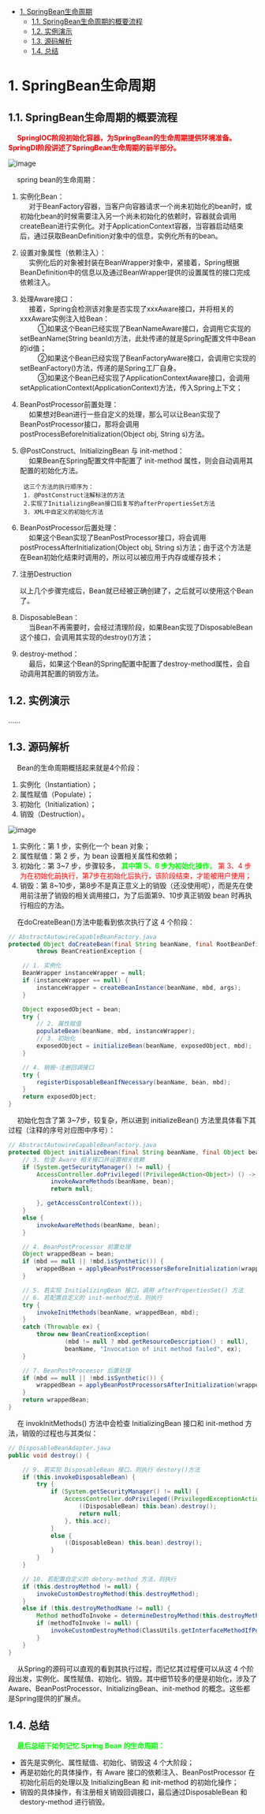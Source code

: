 

<!-- TOC -->

- [1. SpringBean生命周期](#1-springbean生命周期)
    - [1.1. SpringBean生命周期的概要流程](#11-springbean生命周期的概要流程)
    - [1.2. 实例演示](#12-实例演示)
    - [1.3. 源码解析](#13-源码解析)
    - [1.4. 总结](#14-总结)

<!-- /TOC -->



# 1. SpringBean生命周期
<!-- 
https://mp.weixin.qq.com/s/DC_PH_PXpbNgDQuGslTTTg

 你知道Spring是怎么将AOP应用到Bean的生命周期中的吗? 
 https://mp.weixin.qq.com/s?__biz=MzU5ODg2Njk4OA==&mid=2247484456&idx=1&sn=395189e7139ba306db901f1cadc7b08c&chksm=febce96bc9cb607df38f916490b5d81a57988e40b9380e79c1169a8b14d5a53f13e18423c7fa&scene=21#wechat_redirect
-->

## 1.1. SpringBean生命周期的概要流程  
&emsp; **<font color = "red">SpringIOC阶段初始化容器，为SpringBean的生命周期提供环境准备。SpringDI阶段讲述了SpringBean生命周期的前半部分。</font>**  

![image](https://gitee.com/wt1814/pic-host/raw/master/images/SSM/Spring/spring-11.png)  

&emsp; spring bean的生命周期：  
1. 实例化Bean：  
&emsp; 对于BeanFactory容器，当客户向容器请求一个尚未初始化的bean时，或初始化bean的时候需要注入另一个尚未初始化的依赖时，容器就会调用createBean进行实例化。对于ApplicationContext容器，当容器启动结束后，通过获取BeanDefinition对象中的信息，实例化所有的bean。   
2. 设置对象属性（依赖注入）：  
&emsp; 实例化后的对象被封装在BeanWrapper对象中，紧接着，Spring根据BeanDefinition中的信息以及通过BeanWrapper提供的设置属性的接口完成依赖注入。  
3. 处理Aware接口：  
&emsp; 接着，Spring会检测该对象是否实现了xxxAware接口，并将相关的xxxAware实例注入给Bean：  
&emsp; &emsp; ①如果这个Bean已经实现了BeanNameAware接口，会调用它实现的setBeanName(String beanId)方法，此处传递的就是Spring配置文件中Bean的id值；  
&emsp; &emsp; ②如果这个Bean已经实现了BeanFactoryAware接口，会调用它实现的setBeanFactory()方法，传递的是Spring工厂自身。  
&emsp; &emsp; ③如果这个Bean已经实现了ApplicationContextAware接口，会调用setApplicationContext(ApplicationContext)方法，传入Spring上下文；  
4. BeanPostProcessor前置处理：  
&emsp; 如果想对Bean进行一些自定义的处理，那么可以让Bean实现了BeanPostProcessor接口，那将会调用postProcessBeforeInitialization(Object obj, String s)方法。  
5. @PostConstruct、InitializingBean 与 init-method：  
&emsp; 如果Bean在Spring配置文件中配置了 init-method 属性，则会自动调用其配置的初始化方法。  

        这三个方法的执行顺序为：
        1. @PostConstruct注解标注的方法
        2.实现了InitializingBean接口后复写的afterPropertiesSet方法
        3. XML中自定义的初始化方法
7. BeanPostProcessor后置处理：  
&emsp; 如果这个Bean实现了BeanPostProcessor接口，将会调用postProcessAfterInitialization(Object
obj, String s)方法；由于这个方法是在Bean初始化结束时调用的，所以可以被应用于内存或缓存技术；  
8. 注册Destruction  

    以上几个步骤完成后，Bean就已经被正确创建了，之后就可以使用这个Bean了。  

9. DisposableBean：   
&emsp; 当Bean不再需要时，会经过清理阶段，如果Bean实现了DisposableBean这个接口，会调用其实现的destroy()方法；  
10. destroy-method：  
&emsp; 最后，如果这个Bean的Spring配置中配置了destroy-method属性，会自动调用其配置的销毁方法。  

<!-- 
        1. Bean容器在配置文件中找到Spring Bean的定义。
        2. Bean容器使用Java Reflection API创建Bean的实例。
        3. 如果声明了任何属性，声明的属性会被设置。如果属性本身是Bean，则将对其进行解析和设置。
        4. 如果Bean类实现BeanNameAware接口，则将通过传递Bean的名称来调用setBeanName()方法。
        5. 如果Bean类实现BeanClassLoaderAware接口，则将通过传递加载此Bean的ClassLoader对象的实例来调用setBeanClassLoader()方法。
        6. 如果Bean类实现BeanFactoryAware接口，则将通过传递BeanFactory对象的实例来调用setBeanFactory()方法。
        7. 如果有任何与BeanFactory关联的BeanPostProcessors对象已加载Bean，则将在设置Bean属性之前调用postProcessBeforeInitialization()方法。
        8. 如果Bean类实现了InitializingBean接口，则在设置了配置文件中定义的所有Bean属性后，将调用afterPropertiesSet()方法。
        9. 如果配置文件中的Bean定义包含init-method属性，则该属性的值将解析为Bean类中的方法名称，并将调用该方法。
        10. 如果为Bean Factory对象附加了任何Bean 后置处理器，则将调用postProcessAfterInitialization()方法。
        11. 如果Bean类实现DisposableBean接口，则当Application不再需要Bean引用时，将调用destroy()方法。
        12. 如果配置文件中的Bean定义包含destroy-method属性，那么将调用Bean类中的相应方法定义。
-->

## 1.2. 实例演示  
<!-- https://mp.weixin.qq.com/s/feokfxcB1WCMRAqVRm9HOQ -->
......

## 1.3. 源码解析  
&emsp; Bean的生命周期概括起来就是4个阶段：  
1. 实例化（Instantiation）；
2. 属性赋值（Populate）；
3. 初始化（Initialization）；
4. 销毁（Destruction）。  

![image](https://gitee.com/wt1814/pic-host/raw/master/images/SSM/Spring/spring-10.png)  
1. 实例化：第 1 步，实例化一个 bean 对象；
2. 属性赋值：第 2 步，为 bean 设置相关属性和依赖；
3. 初始化：第 3~7 步，步骤较多， **<font color = "lime">其中第 5、6 步为初始化操作，</font>** <font color = "red">第 3、4 步为在初始化前执行，第7步在初始化后执行，该阶段结束，才能被用户使用；</font>
4. 销毁：第 8~10步，第8步不是真正意义上的销毁（还没使用呢），而是先在使用前注册了销毁的相关调用接口，为了后面第9、10步真正销毁 bean 时再执行相应的方法。

&emsp; 在doCreateBean()方法中能看到依次执行了这 4 个阶段：  

```java
// AbstractAutowireCapableBeanFactory.java
protected Object doCreateBean(final String beanName, final RootBeanDefinition mbd, final @Nullable Object[] args)
        throws BeanCreationException {

    // 1. 实例化
    BeanWrapper instanceWrapper = null;
    if (instanceWrapper == null) {
        instanceWrapper = createBeanInstance(beanName, mbd, args);
    }

    Object exposedObject = bean;
    try {
        // 2. 属性赋值
        populateBean(beanName, mbd, instanceWrapper);
        // 3. 初始化
        exposedObject = initializeBean(beanName, exposedObject, mbd);
    }

    // 4. 销毁-注册回调接口
    try {
        registerDisposableBeanIfNecessary(beanName, bean, mbd);
    }
    return exposedObject;
}
```
&emsp; 初始化包含了第 3~7步，较复杂，所以进到 initializeBean() 方法里具体看下其过程（注释的序号对应图中序号）：  

```java
// AbstractAutowireCapableBeanFactory.java
protected Object initializeBean(final String beanName, final Object bean, @Nullable RootBeanDefinition mbd) {
    // 3. 检查 Aware 相关接口并设置相关依赖
    if (System.getSecurityManager() != null) {
        AccessController.doPrivileged((PrivilegedAction<Object>) () -> {
            invokeAwareMethods(beanName, bean);
            return null;

        }, getAccessControlContext());
    }
    else {
        invokeAwareMethods(beanName, bean);
    }

    // 4. BeanPostProcessor 前置处理
    Object wrappedBean = bean;
    if (mbd == null || !mbd.isSynthetic()) {
        wrappedBean = applyBeanPostProcessorsBeforeInitialization(wrappedBean, beanName);
    }

    // 5. 若实现 InitializingBean 接口，调用 afterPropertiesSet() 方法
    // 6. 若配置自定义的 init-method方法，则执行
    try {
        invokeInitMethods(beanName, wrappedBean, mbd);
    }
    catch (Throwable ex) {
        throw new BeanCreationException(
                (mbd != null ? mbd.getResourceDescription() : null),
                beanName, "Invocation of init method failed", ex);
    }

    // 7. BeanPostProceesor 后置处理
    if (mbd == null || !mbd.isSynthetic()) {
        wrappedBean = applyBeanPostProcessorsAfterInitialization(wrappedBean, beanName);
    }
    return wrappedBean;
}
```
&emsp; 在 invokInitMethods() 方法中会检查 InitializingBean 接口和 init-method 方法，销毁的过程也与其类似：  

```java
// DisposableBeanAdapter.java
public void destroy() {

    // 9. 若实现 DisposableBean 接口，则执行 destory()方法
    if (this.invokeDisposableBean) {
        try {
            if (System.getSecurityManager() != null) {
                AccessController.doPrivileged((PrivilegedExceptionAction<Object>) () -> {
                    ((DisposableBean) this.bean).destroy();
                    return null;
                }, this.acc);
            }
            else {
                ((DisposableBean) this.bean).destroy();
            }
        }
    }

    // 10. 若配置自定义的 detory-method 方法，则执行
    if (this.destroyMethod != null) {
        invokeCustomDestroyMethod(this.destroyMethod);
    }
    else if (this.destroyMethodName != null) {
        Method methodToInvoke = determineDestroyMethod(this.destroyMethodName);
        if (methodToInvoke != null) {
            invokeCustomDestroyMethod(ClassUtils.getInterfaceMethodIfPossible(methodToInvoke));
        }
    }
}
```
&emsp; 从Spring的源码可以直观的看到其执行过程，而记忆其过程便可以从这 4 个阶段出发，实例化、属性赋值、初始化、销毁。其中细节较多的便是初始化，涉及了Aware、BeanPostProcessor、InitializingBean、init-method 的概念。这些都是Spring提供的扩展点。    

## 1.4. 总结
&emsp; **<font color = "lime">最后总结下如何记忆 Spring Bean 的生命周期：</font>**  

* 首先是实例化、属性赋值、初始化、销毁这 4 个大阶段；
* 再是初始化的具体操作，有 Aware 接口的依赖注入、BeanPostProcessor 在初始化前后的处理以及 InitializingBean 和 init-method 的初始化操作；
* 销毁的具体操作，有注册相关销毁回调接口，最后通过DisposableBean 和 destory-method 进行销毁。


